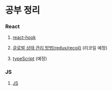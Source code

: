 # 공부 정리

### React
1. <a href="https://github.com/namnamu/namnamu/edit/main/document/react-hook.md">react-hook</a>

2. <a href="https://github.com/namnamu/namnamu/edit/main/document/react-recoil.md">글로벌 상태 관리 방법(redux/recoil)</a> (리코일 예정)

3. <a href="https://github.com/namnamu/namnamu/edit/main/document/type-script.md">typeScript</a> (예정)

### JS
1. <a href="https://github.com/namnamu/namnamu/edit/main/document/js.md">JS</a>
